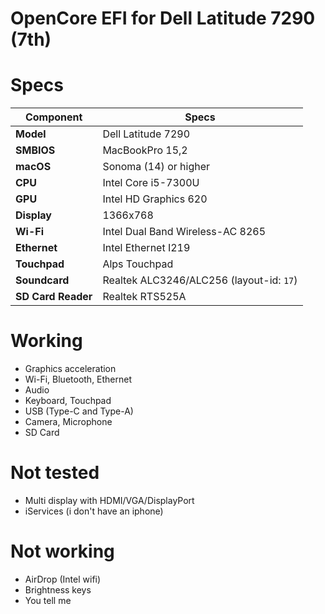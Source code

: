 # OpenCore EFI for Dell Latitude 7290 (7th)

# Specs
| Component          | Specs                                    |
| ------------------ | ---------------------------------------- |
| **Model**          | Dell Latitude 7290                       |
| **SMBIOS**         | MacBookPro 15,2                          |
| **macOS**          | Sonoma (14) or higher                    |
| **CPU**            | Intel Core i5-7300U                      |
| **GPU**            | Intel HD Graphics 620                    |
| **Display**        | 1366x768                                 |
| **Wi-Fi**          | Intel Dual Band Wireless-AC 8265         |
| **Ethernet**       | Intel Ethernet I219                      |
| **Touchpad**       | Alps Touchpad                            |
| **Soundcard**      | Realtek ALC3246/ALC256 (layout-id: `17`) |
| **SD Card Reader** | Realtek RTS525A                          |

# Working
- Graphics acceleration
- Wi-Fi, Bluetooth, Ethernet
- Audio
- Keyboard, Touchpad
- USB (Type-C and Type-A)
- Camera, Microphone
- SD Card

# Not tested
- Multi display with HDMI/VGA/DisplayPort
- iServices (i don't have an iphone)

# Not working
- AirDrop (Intel wifi)
- Brightness keys
- You tell me
